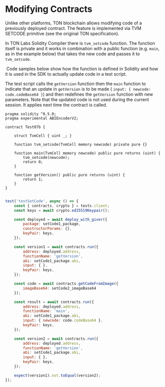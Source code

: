 # Modifying Contracts

Unlike other platforms, TON blockchain allows modifying code of a previously deployed contract. The feature is implemented via TVM SETCODE primitive (see the original TON specification).

In TON Labs Solidity Compiler there is `tvm_setcode` function. 	The function itself is private and it works in combination with a public function (e.g. `main`, as in the example below) that takes the new code and passes it to `tvm_setcode`.

​	Code samples below show how the function is defined in Solidity and how it is used in the SDK to actually update code in a test script.

The test script calls the `getVersion` function then the `main` function to indicate that an update in `getVersion` is to be made ( `input: { newcode: code.codeBase64 }`) and then redefines the `getVersion` function with new parameters. Note that the updated code is not used during the current session. It applies next time the contract is called.

    pragma solidity ^0.5.0;
    pragma experimental ABIEncoderV2;
    
    contract Test07b {
    
        struct TvmCell { uint _; }
        
        function tvm_setcode(TvmCell memory newcode) private pure {}
        
        function main(TvmCell memory newcode) public pure returns (uint) {
            tvm_setcode(newcode);
            return 0;
        }
    
        function getVersion() public pure returns (uint) {
            return 1;
        }
    }


```javascript

test('testSetCode', async () => {
    const { contracts, crypto } = tests.client;
    const keys = await crypto.ed25519Keypair();

    const deployed = await deploy_with_giver({
        package: setCode1_package,
        constructorParams: {},
        keyPair: keys,
    });

    const version1 = await contracts.run({
        address: deployed.address,
        functionName: 'getVersion',
        abi: setCode1_package.abi,
        input: { },
        keyPair: keys,
    });

    const code = await contracts.getCodeFromImage({
        imageBase64: setCode2_imageBase64
    });

    const result = await contracts.run({
        address: deployed.address,
        functionName: 'main',
        abi: setCode1_package.abi,
        input: { newcode: code.codeBase64 },
        keyPair: keys,
    });

    const version2 = await contracts.run({
        address: deployed.address,
        functionName: 'getVersion',
        abi: setCode1_package.abi,
        input: { },
        keyPair: keys,
    });

    expect(version1).not.toEqual(version2);
});
```

